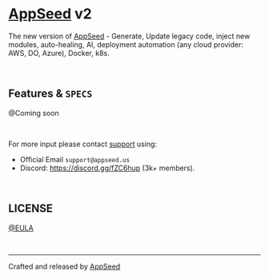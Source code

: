 # [AppSeed](https://appseed.us/) v2

The new version of [AppSeed](https://appseed.us/) - Generate, Update legacy code, inject new modules, auto-healing, AI, deployment automation (any cloud provider: AWS, DO, Azure), Docker, k8s.  

<br />

## Features & `SPECS`

@Coming soon

<br />

For more input please contact [support](https://appseed.us/support/) using: 

- Official Email `support@appseed.us`
- Discord: https://discord.gg/fZC6hup (3k+ members).

<br />

## LICENSE

[@EULA](./LICENSE.md)

<br />

---
Crafted and released by [AppSeed](https://appseed.us/) 
